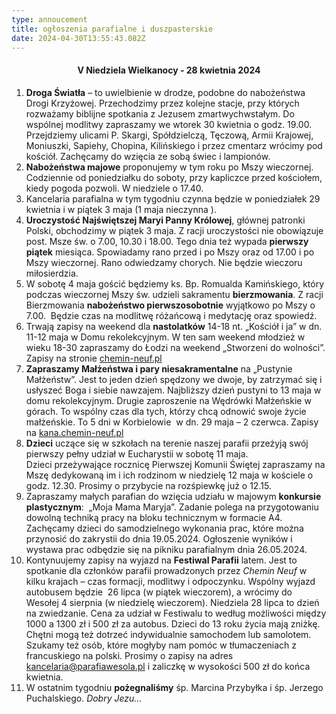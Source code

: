 ```yaml
---
type: annoucement
title: ogłoszenia parafialne i duszpasterskie
date: 2024-04-30T13:55:43.082Z
---
```

<!--StartFragment--><h4 style="text-align:center;">V Niedziela Wielkanocy - 28 kwietnia 2024</h4>

1. **Droga Światła** – to uwielbienie w drodze, podobne do nabożeństwa Drogi Krzyżowej. Przechodzimy przez kolejne stacje, przy których rozważamy biblijne spotkania z Jezusem zmartwychwstałym. Do wspólnej modlitwy zapraszamy we wtorek 30 kwietnia o godz. 19.00. Przejdziemy ulicami P. Skargi, Spółdzielczą, Tęczową, Armii Krajowej, Moniuszki, Sapiehy, Chopina, Kilińskiego i przez cmentarz wrócimy pod kościół. Zachęcamy do wzięcia ze sobą świec i lampionów.
2. **Nabożeństwa majowe** proponujemy w tym roku po Mszy wieczornej. Codziennie od poniedziałku do soboty, przy kapliczce przed kościołem, kiedy pogoda pozwoli. W niedziele o 17.40.
3. Kancelaria parafialna w tym tygodniu czynna będzie w poniedziałek 29 kwietnia i w piątek 3 maja (1 maja nieczynna ).
4. **Uroczystość Najświętszej Maryi Panny Królowej**, głównej patronki Polski, obchodzimy w piątek 3 maja. Z racji uroczystości nie obowiązuje post. Msze św. o 7.00, 10.30 i 18.00. Tego dnia też wypada **pierwszy piątek** miesiąca. Spowiadamy rano przed i po Mszy oraz od 17.00 i po Mszy wieczornej. Rano odwiedzamy chorych. Nie będzie wieczoru miłosierdzia.
5. W sobotę 4 maja gościć będziemy ks. Bp. Romualda Kamińskiego, który podczas wieczornej Mszy św. udzieli sakramentu **bierzmowania**. Z racji Bierzmowania **nabożeństwo pierwszosobotnie** wyjątkowo po Mszy o 7.00.  Będzie czas na modlitwę różańcową i medytację oraz spowiedź.
6. Trwają zapisy na weekend dla **nastolatków** 14-18 nt. „Kościół i ja” w dn. 11-12 maja w Domu rekolekcyjnym. W ten sam weekend młodzież w wieku 18-30 zapraszamy do Łodzi na weekend „Stworzeni do wolności”. Zapisy na stronie [chemin-neuf.pl](http://www.chemin-neuf.pl)  
7. **Zapraszamy Małżeństwa i pary niesakramentalne** na „Pustynie Małżeństw”. Jest to jeden dzień spędzony we dwoje, by zatrzymać się i usłyszeć Boga i siebie nawzajem. Najbliższy dzień pustyni to 13 maja w domu rekolekcyjnym. Drugie zaproszenie na Wędrówki Małżeńskie w górach. To wspólny czas dla tych, którzy chcą odnowić swoje życie małżeńskie. To 5 dni w Korbielowie  w dn. 29 maja – 2 czerwca. Zapisy na [kana.chemin-neuf.pl](http://www.kana.chemin-neuf.pl) 
8. **Dzieci** uczące się w szkołach na terenie naszej parafii przeżyją swój pierwszy pełny udział w Eucharystii w sobotę 11 maja. \
   Dzieci przeżywające rocznicę Pierwszej Komunii Świętej zapraszamy na Mszę dedykowaną im i ich rodzinom w niedzielę 12 maja w kościele o godz. 12.30. Prosimy o przybycie na rozśpiewkę już o 12.15.
9. Zapraszamy małych parafian do wzięcia udziału w majowym **konkursie plastycznym**:  „Moja Mama Maryja”. Zadanie polega na przygotowaniu dowolną techniką pracy na bloku technicznym w formacie A4. Zachęcamy dzieci do samodzielnego wykonania prac, które można przynosić do zakrystii do dnia 19.05.2024. Ogłoszenie wyników i wystawa prac odbędzie się na pikniku parafialnym dnia 26.05.2024. 
10. Kontynuujemy zapisy na wyjazd na **Festiwal Parafii** latem. Jest to spotkanie dla członków parafii prowadzonych przez *Chemin Neuf* w kilku krajach – czas formacji, modlitwy i odpoczynku. Wspólny wyjazd autobusem będzie  26 lipca (w piątek wieczorem), a wrócimy do Wesołej 4 sierpnia (w niedzielę wieczorem). Niedziela 28 lipca to dzień na zwiedzanie. Cena za udział w Festiwalu to według możliwości między 1000 a 1300 zł i 500 zł za autobus. Dzieci do 13 roku życia mają zniżkę. Chętni mogą też dotrzeć indywidualnie samochodem lub samolotem. Szukamy też osób, które mogłyby nam pomóc w tłumaczeniach z francuskiego na polski. Prosimy o zapisy na adres [kancelaria@parafiawesola.pl](mailto:kancelaria@parafiawesola.pl) i zaliczkę w wysokości 500 zł do końca kwietnia.
11. W ostatnim tygodniu **pożegnaliśmy** śp. Marcina Przybyłka i śp. Jerzego Puchalskiego. *Dobry Jezu…*

<!--EndFragment-->